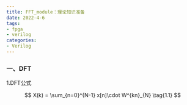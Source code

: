 ```yaml
---
title: FFT_module：理论知识准备
date: 2022-4-6
tags:
- fpga
- verilog
categories:
- Verilog
---
```


### 一、DFT

1.DFT公式

$$  X(k) = \sum_{n=0}^{N-1} x[n]\cdot W^{kn}_{N} \tag{1.1}  $$


<link rel="stylesheet" href="https://cdnjs.cloudflare.com/ajax/libs/KaTeX/0.5.1/katex.min.css">

<link rel="stylesheet" href="https://cdn.jsdelivr.net/github-markdown-css/2.2.1/github-markdown.css"/>
